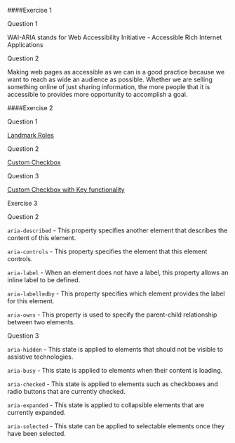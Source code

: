 ####Exercise 1

Question 1

WAI-ARIA stands for Web Accessibility Initiative - Accessible Rich Internet Applications

Question 2

Making web pages as accessible as we can is a good practice because we want to reach as wide an audience as
possible. Whether we are selling something online of just sharing information, the more people that it is accessible
to provides more opportunity to accomplish a goal.

####Exercise 2

Question 1

[Landmark Roles](http://codepen.io/imanuelgittens/pen/bBNRrB)

Question 2

[Custom Checkbox](http://codepen.io/imanuelgittens/pen/YpPQez)

Question 3

[Custom Checkbox with Key functionality](http://codepen.io/imanuelgittens/pen/YpPQez)

Exercise 3

Question 2

`aria-described` - This property specifies another element that describes the content of this element. 

`aria-controls` - This property specifies the element that this element controls. 

`aria-label` - When an element does not have a label, this property allows an inline label to be defined.

`aria-labelledby` - This property specifies which element provides the label for this element. 

`aria-owns` - This property is used to specify the parent-child relationship between two elements. 

Question 3

`aria-hidden` - This state is applied to elements that should not be visible to assistive technologies.

`aria-busy` - This state is applied to elements when their content is loading. 

`aria-checked` - This state is applied to elements such as checkboxes and radio buttons that are currently checked. 

`aria-expanded` - This state is applied to collapsible elements that are currently expanded. 

`aria-selected` - This state can be applied to selectable elements once they have been selected. 